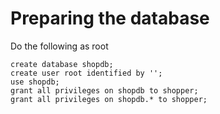 # Preparing the database

Do the following as root

```
create database shopdb;
create user root identified by '';
use shopdb;
grant all privileges on shopdb to shopper;
grant all privileges on shopdb.* to shopper;
```
